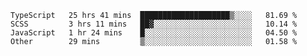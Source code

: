 <!--START_SECTION:waka-->

```text
TypeScript   25 hrs 41 mins  ████████████████████▒░░░░   81.69 %
SCSS         3 hrs 11 mins   ██▓░░░░░░░░░░░░░░░░░░░░░░   10.14 %
JavaScript   1 hr 24 mins    █░░░░░░░░░░░░░░░░░░░░░░░░   04.50 %
Other        29 mins         ▒░░░░░░░░░░░░░░░░░░░░░░░░   01.58 %
```

<!--END_SECTION:waka-->


<!--
**Leorio21/Leorio21** is a ✨ _special_ ✨ repository because its `README.md` (this file) appears on your GitHub profile.

Here are some ideas to get you started:

- 🔭 I’m currently working on ...
- 🌱 I’m currently learning ...
- 👯 I’m looking to collaborate on ...
- 🤔 I’m looking for help with ...
- 💬 Ask me about ...
- 📫 How to reach me: ...
- 😄 Pronouns: ...
- ⚡ Fun fact: ...
-->

